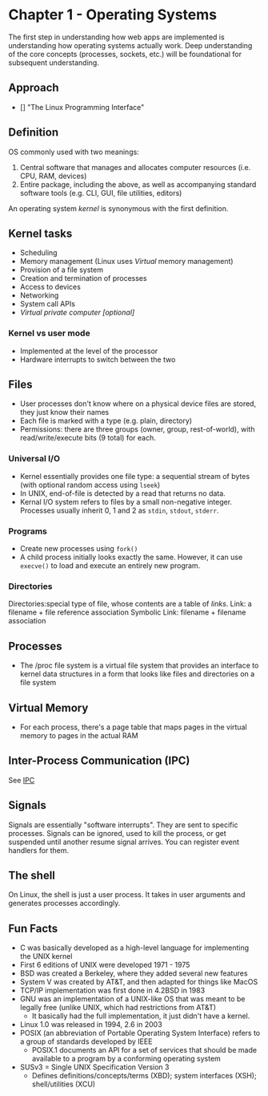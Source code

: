 # Chapter 1 - Operating Systems

The first step in understanding how web apps are implemented is understanding how operating systems actually work.
Deep understanding of the core concepts (processes, sockets, etc.) will be foundational for subsequent understanding.

## Approach

- [] "The Linux Programming Interface"

## Definition

OS commonly used with two meanings:

1. Central software that manages and allocates computer resources (i.e. CPU, RAM, devices)
2. Entire package, including the above, as well as accompanying standard software tools (e.g. CLI, GUI, file utilities, editors)

An operating system *kernel* is synonymous with the first definition.

## Kernel tasks

- Scheduling
- Memory management (Linux uses *Virtual* memory management)
- Provision of a file system
- Creation and termination of processes
- Access to devices
- Networking
- System call APIs
- *Virtual private computer \[optional\]*

### Kernel vs user mode

- Implemented at the level of the processor
- Hardware interrupts to switch between the two

## Files

- User processes don't know where on a physical device files are stored, they just know their names
- Each file is marked with a type (e.g. plain, directory)
- Permissions: there are three groups (owner, group, rest-of-world), with read/write/execute bits (9 total) for each.

### Universal I/O

- Kernel essentially provides one file type: a sequential stream of bytes (with optional random access using `lseek`)
- In UNIX, end-of-file is detected by a read that returns no data.
- Kernal I/O system refers to files by a small non-negative integer. Processes usually inherit 0, 1 and 2 as `stdin`, `stdout`, `stderr`.

### Programs

- Create new processes using `fork()`
- A child process initially looks exactly the same. However, it can use `execve()` to load and execute an entirely new program.

### Directories

Directories:special type of file, whose contents are a table of *links*.
Link: a filename + file reference association
Symbolic Link: filename + filename association

## Processes

* The /proc file system is a virtual file system that provides an interface to kernel data structures in a form that looks like files and directories on a file system

## Virtual Memory

* For each process, there's a page table that maps pages in the virtual memory to pages in the actual RAM

## Inter-Process Communication (IPC)

See [IPC](./IPC/README.md)

## Signals

Signals are essentially "software interrupts". They are sent to specific processes.
Signals can be ignored, used to kill the process, or get suspended until another resume signal arrives.
You can register event handlers for them.

## The shell

On Linux, the shell is just a user process.
It takes in user arguments and generates processes accordingly.

## Fun Facts

- C was basically developed as a high-level language for implementing the UNIX kernel
- First 6 editions of UNIX were developed 1971 - 1975
- BSD was created a Berkeley, where they added several new features
- System V was created by AT&T, and then adapted for things like MacOS
- TCP/IP implementation was first done in 4.2BSD in 1983
- GNU was an implementation of a UNIX-like OS that was meant to be legally free (unlike UNIX, which had restrictions from AT&T)
  - It basically had the full implementation, it just didn't have a kernel.
- Linux 1.0 was released in 1994, 2.6 in 2003
- POSIX (an abbreviation of Portable Operating System Interface) refers to a group of standards developed by IEEE
  - POSIX.1 documents an API for a set of services that should be made available to a program by a conforming operating system
- SUSv3 = Single UNIX Specification Version 3
  - Defines definitions/concepts/terms (XBD); system interfaces (XSH); shell/utilities (XCU)